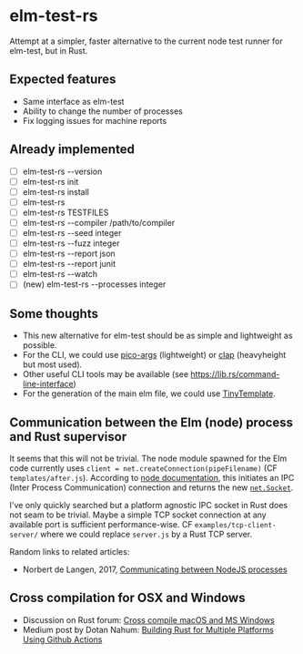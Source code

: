 # elm-test-rs

Attempt at a simpler, faster alternative to the current node test runner for elm-test, but in Rust.

## Expected features

- Same interface as elm-test
- Ability to change the number of processes
- Fix logging issues for machine reports

## Already implemented

- [ ] elm-test-rs --version
- [ ] elm-test-rs init
- [ ] elm-test-rs install
- [ ] elm-test-rs
- [ ] elm-test-rs TESTFILES
- [ ] elm-test-rs --compiler /path/to/compiler
- [ ] elm-test-rs --seed integer
- [ ] elm-test-rs --fuzz integer
- [ ] elm-test-rs --report json
- [ ] elm-test-rs --report junit
- [ ] elm-test-rs --watch
- [ ] (new) elm-test-rs --processes integer

## Some thoughts

- This new alternative for elm-test should be as simple and lightweight as possible.
- For the CLI, we could use [pico-args][pico-args] (lightweight)
  or [clap][clap] (heavyheight but most used).
- Other useful CLI tools may be available (see https://lib.rs/command-line-interface)
- For the generation of the main elm file, we could use [TinyTemplate][TinyTemplate].

[pico-args]: https://github.com/RazrFalcon/pico-args
[clap]: https://github.com/clap-rs/clap
[TinyTemplate]: https://github.com/bheisler/TinyTemplate

## Communication between the Elm (node) process and Rust supervisor

It seems that this will not be trivial.
The node module spawned for the Elm code currently uses
`client = net.createConnection(pipeFilename)`
(CF `templates/after.js`).
According to [node documentation][createConnection],
this initiates an IPC (Inter Process Communication) connection and returns
the new [`net.Socket`][socket].

[createConnection]: https://nodejs.org/api/net.html#net_net_createconnection
[socket]: https://nodejs.org/api/net.html#net_class_net_socket

I've only quickly searched but a platform agnostic IPC socket in Rust
does not seam to be trivial.
Maybe a simple TCP socket connection at any available port is sufficient performance-wise.
CF `examples/tcp-client-server/` where we could replace `server.js`
by a Rust TCP server.

Random links to related articles:

- Norbert de Langen, 2017, [Communicating between NodeJS processes][norbert2017]

[norbert2017]: https://medium.com/@NorbertdeLangen/communicating-between-nodejs-processes-4e68be42b917

## Cross compilation for OSX and Windows

- Discussion on Rust forum: [Cross compile macOS and MS Windows][forum-cross]
- Medium post by Dotan Nahum:
  [Building Rust for Multiple Platforms Using Github Actions][medium-github-action]

[forum-cross]: https://users.rust-lang.org/t/cross-compile-macos-and-ms-windows/38323
[medium-github-action]: https://medium.com/@jondot/building-rust-on-multiple-platforms-using-github-6f3e6f8b8458
